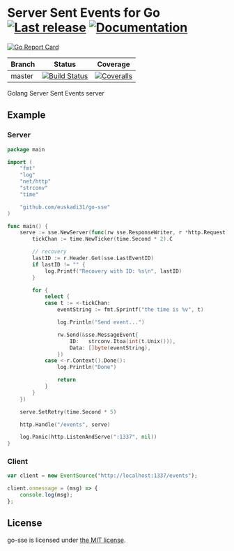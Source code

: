 Server Sent Events for Go [![Last release](https://img.shields.io/github/release/euskadi31/go-sse.svg)](https://github.com/euskadi31/go-sse/releases/latest) [![Documentation](https://godoc.org/github.com/euskadi31/go-sse?status.svg)](https://godoc.org/github.com/euskadi31/go-sse)
=========================

[![Go Report Card](https://goreportcard.com/badge/github.com/euskadi31/go-sse)](https://goreportcard.com/report/github.com/euskadi31/go-sse)

| Branch  | Status | Coverage |
|---------|--------|----------|
| master  | [![Build Status](https://img.shields.io/travis/euskadi31/go-sse/master.svg)](https://travis-ci.org/euskadi31/go-sse) | [![Coveralls](https://img.shields.io/coveralls/euskadi31/go-sse/master.svg)](https://coveralls.io/github/euskadi31/go-sse?branch=master) |


Golang Server Sent Events server

## Example

### Server
```go
package main

import (
	"fmt"
	"log"
	"net/http"
	"strconv"
	"time"

	"github.com/euskadi31/go-sse"
)

func main() {
	serve := sse.NewServer(func(rw sse.ResponseWriter, r *http.Request) {
		tickChan := time.NewTicker(time.Second * 2).C

		// recovery
		lastID := r.Header.Get(sse.LastEventID)
		if lastID != "" {
			log.Printf("Recovery with ID: %s\n", lastID)
		}

		for {
			select {
			case t := <-tickChan:
				eventString := fmt.Sprintf("the time is %v", t)

				log.Println("Send event...")

				rw.Send(&sse.MessageEvent{
					ID:   strconv.Itoa(int(t.Unix())),
					Data: []byte(eventString),
				})
			case <-r.Context().Done():
				log.Println("Done")

				return
			}
		}
	})

	serve.SetRetry(time.Second * 5)

	http.Handle("/events", serve)

	log.Panic(http.ListenAndServe(":1337", nil))
}

```

### Client
```js
var client = new EventSource("http://localhost:1337/events");

client.onmessage = (msg) => {
    console.log(msg);
};
```

## License

go-sse is licensed under [the MIT license](LICENSE.md).
